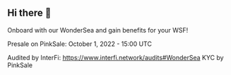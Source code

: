 ## Hi there 👋

Onboard with our WonderSea and gain benefits for your WSF!

Presale on PinkSale: October 1, 2022 - 15:00 UTC

Audited by InterFi: https://www.interfi.network/audits#WonderSea
KYC by PinkSale
